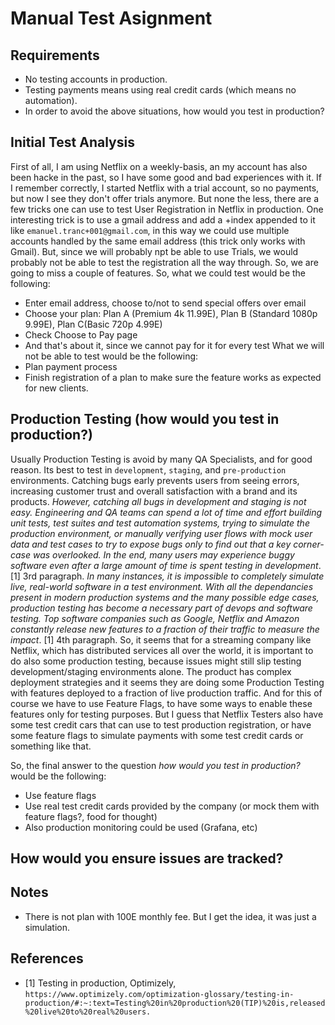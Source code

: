 # Manual Test Asignment
## Requirements
- No testing accounts in production.
- Testing payments means using real credit cards (which means no automation).
- In order to avoid the above situations, how would you test in production?
## Initial Test Analysis
First of all, I am using Netflix on a weekly-basis, an my account has also been hacke in the past, so I have some good and bad experiences with it.
If I remember correctly, I started Netflix with a trial account, so no payments, but now I see they don't offer trials anymore.
But none the less, there are a few tricks one can use to test User Registration in Netflix in production. One interesting trick is to use a gmail address and add a +index appended to it like `emanuel.tranc+001@gmail.com`, in this way we could use multiple accounts handled by the same email address (this trick only works with Gmail). But, since we will probably npt be able to use Trials, we would probably not be able to test the registration all the way through. So, we are going to miss a couple of features.
So, what we could test would be the following:
- Enter email address, choose to/not to send special offers over email
- Choose your plan: Plan A (Premium 4k 11.99E), Plan B (Standard 1080p 9.99E), Plan C(Basic 720p 4.99E)
- Check Choose to Pay page
- And that's about it, since we cannot pay for it for every test
What we will not be able to test would be the following:
- Plan payment process
- Finish registration of a plan to make sure the feature works as expected for new clients.
## Production Testing (how would you test in production?)
Usually Production Testing is avoid by many QA Specialists, and for good reason. Its best to test in `development`, `staging`, and `pre-production` environments. Catching bugs early prevents users from seeing errors, increasing customer trust and overall satisfaction with a brand and its products.
*However, catching all bugs in development and staging is not easy. Engineering and QA teams can spend a lot of time and effort building unit tests, test suites and test automation systems, trying to simulate the production environment, or manually verifying user flows with mock user data and test cases to try to expose bugs only to find out that a key corner-case was overlooked. In the end, many users may experience buggy software even after a large amount of time is spent testing in development*. [1] 3rd paragraph.
*In many instances, it is impossible to completely simulate live, real-world software in a test environment. With all the dependancies present in modern production systems and the many possible edge cases, production testing has become a necessary part of devops and software testing. Top software companies such as Google, Netflix and Amazon constantly release new features to a fraction of their traffic to measure the impact*. [1] 4th paragraph.
So, it seems that for a streaming company like Netflix, which has distributed services all over the world, it is important to do also some production testing, because issues might still slip testing development/staging environments alone. The product has complex deployment strategies and it seems they are doing some Production Testing with features deployed to a fraction of live production traffic. And for this of course we have to use Feature Flags, to have some ways to enable these features only for testing purposes. But I guess that Netflix Testers also have some test credit cars that can use to test production registration, or have some feature flags to simulate payments with some test credit cards or something like that.

So, the final answer to the question *how would you test in production?* would be the following:
- Use feature flags
- Use real test credit cards provided by the company (or mock them with feature flags?, food for thought)
- Also production monitoring could be used (Grafana, etc)
## How would you ensure issues are tracked?

## Notes
- There is not plan with 100E monthly fee. But I get the idea, it was just a simulation.

## References
- [1] Testing in production, Optimizely, `https://www.optimizely.com/optimization-glossary/testing-in-production/#:~:text=Testing%20in%20production%20(TIP)%20is,released%20live%20to%20real%20users.`